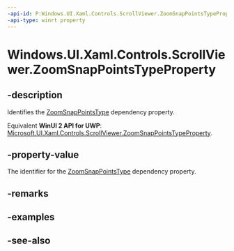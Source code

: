 ```yaml
---
-api-id: P:Windows.UI.Xaml.Controls.ScrollViewer.ZoomSnapPointsTypeProperty
-api-type: winrt property
---
```


<!-- Property syntax
public Windows.UI.Xaml.DependencyProperty ZoomSnapPointsTypeProperty { get; }
-->

# Windows.UI.Xaml.Controls.ScrollViewer.ZoomSnapPointsTypeProperty

## -description
Identifies the [ZoomSnapPointsType](scrollviewer_zoomsnappointstype.md) dependency property.

Equivalent **WinUI 2 API for UWP**: [Microsoft.UI.Xaml.Controls.ScrollViewer.ZoomSnapPointsTypeProperty](/windows/winui/api/microsoft.ui.xaml.controls.scrollviewer.zoomsnappointstypeproperty).

## -property-value
The identifier for the [ZoomSnapPointsType](scrollviewer_zoomsnappointstype.md) dependency property.

## -remarks

## -examples

## -see-also
